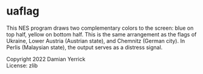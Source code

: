 uaflag
======

This NES program draws two complementary colors to the screen:
blue on top half, yellow on bottom half.  This is the same
arrangement as the flags of Ukraine, Lower Austria (Austrian state),
and Chemnitz (German city).  In Perlis (Malaysian state), the output
serves as a distress signal.

Copyright 2022 Damian Yerrick  
License: zlib
